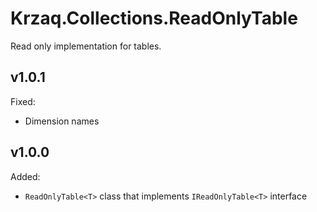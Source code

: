 ﻿# Krzaq.Collections.ReadOnlyTable
Read only implementation for tables.

## v1.0.1
Fixed:
* Dimension names

## v1.0.0
Added:
* `ReadOnlyTable<T>` class that implements `IReadOnlyTable<T>` interface
